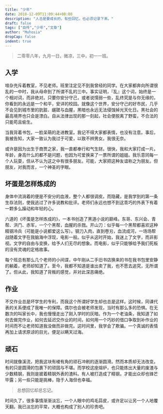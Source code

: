 ```yaml
---
title: "少年"
date: 2018-12-09T11:09:44+08:00
description: "人总是要成长的，有些回忆，也必须记录下来。"
draft: false
tags: ["自传","少年","文章"]
author: "Muhosia"
dropCap: false
indent: true
---
```



> 二零零八年，九月一日，微凉，三中，初一一班。

## 入学

喧杂充斥着教室，不见老师。班里注定见不到我曾经的同学。在大家都奔向所谓很乱的一中时，我从母命到了所谓不乱的三中。事实证明，『乱』这个词，始终是一个相对词，而非绝对。只要你安分守己，或者说懦弱一些，乱终究是与你无缘的，你看到的永远是一个和平，安详的校园。就像这个世界，安分守己的好市民，几乎不会见到城市里的肮脏、龌蹉与血腥，黑暗也永远无法侵蚀掉光天化日。黑社会的最高境界也只会是漂白。自从法律出现的那一刻起，社会便脱离了野蛮，不合法的只能苟且偷生。

当我背着书包，一脸呆萌的走进教室。我记不得大家都表情，也没有注意。事后，我被告知，大家一致认为我过于可爱，以致不辨男女。我很无奈。

或许是因为出生于商贾之家，我一直都奉行和气生财。很快，我和大家打成一片。年龄，身高什么的都不是问题，也因为可爱换来了一票所谓的姐姐。我乐意同每一个人玩耍，但从不认为这之中有很多朋友。可能，大家把这种友谊称之为朋友。但朋友，对我而言，一个神圣的字眼。

## 坏蛋是怎样炼成的

身体中流淌着的便是不安分的血液，整个人都很调皮。而隐藏，是我学到的第一条生存法则，使我逃过了许多说教和批评。老师们永远也想不到这乖巧的外表下有着一颗多么躁动和年轻的心。

六道的《坏蛋是怎样炼成的》，一本书创造了黑道小说的巅峰。东哥、东兴会、青帮、洪门、赤军，一个个黑帮，血腥的杀戮。开山刀：似乎每一个黑帮都喜欢这种精钢冷兵（可能是小说都爱这么写）。钢刀入肉，直到卷刃，血流成河，一场场帮战随着文字在我脑海中浮现，电影一般。似乎从这时开始，我迷上了文字，而非影视。文字的自由与变换，给予人们无尽的想象。而电影，似乎只能够给予我们死板的没有灵魂的定格故事。

每个班总有那么几个老师的小间谍，中午刚从二手旧书店换来的书在我书包里安静的躺着，老师却知道了。至今，我都不知道是谁出卖了我，也不愿去追究，无所谓了。但从此，我知道了背叛的感觉，并对此深恶痛绝。

## 作业

不交作业总是坏学生的专利，而我这个所谓好学生却也总是这样。这时候，同课代表的关系便成了我唯一的保障。偶尔也会被老师发现，当时有那么多的恐惧。在无数次的叫家长中，我也慢慢走出了刚入学时的灰暗。作为一个老油条，我知道了如何去做完作业，如何去延迟交作业的时间，如何用一个巧妙的借口争取到补作业的时间而不让老师知道我没做而非做完。这时间里，我学会了欺骗。一个真诚的表情再加上请求原谅的目光，便足以瞒天过海。

## 顽石

时间就像溪流，把我这块有棱有角的顽石冲刷的逐渐圆滑。然而本质却无法改变。有的只是圆滑的包裹下的顽固与不堪。而学校这座熔炉，也只能炼出大量的废渣与少数精钢，我则是披着精钢外表的渣料。有人被打造成了精钢，才能出众却也锋芒毕露；另一些只能是挑棒，隐于人海但也幸福。

> 总想回忆却总忘记。

时间久了，很多事情渐渐淡忘，一个人眼中的鸡毛蒜皮，或许足以让另一个人地覆天翻。我已淡忘的平常，大概也构成了别人的珍贵吧。
